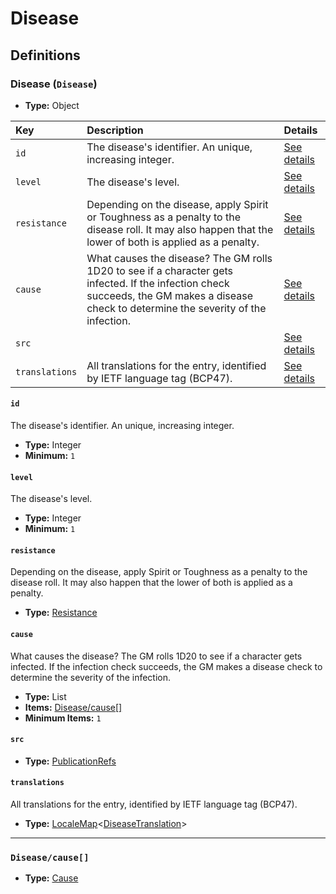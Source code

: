 # Disease

## Definitions

### <a name="Disease"></a> Disease (`Disease`)

- **Type:** Object

Key | Description | Details
:-- | :-- | :--
`id` | The disease's identifier. An unique, increasing integer. | <a href="#Disease/id">See details</a>
`level` | The disease's level. | <a href="#Disease/level">See details</a>
`resistance` | Depending on the disease, apply Spirit or Toughness as a penalty to the disease roll. It may also happen that the lower of both is applied as a penalty. | <a href="#Disease/resistance">See details</a>
`cause` | What causes the disease? The GM rolls 1D20 to see if a character gets infected. If the infection check succeeds, the GM makes a disease check to determine the severity of the infection. | <a href="#Disease/cause">See details</a>
`src` |  | <a href="#Disease/src">See details</a>
`translations` | All translations for the entry, identified by IETF language tag (BCP47). | <a href="#Disease/translations">See details</a>

#### <a name="Disease/id"></a> `id`

The disease's identifier. An unique, increasing integer.

- **Type:** Integer
- **Minimum:** `1`

#### <a name="Disease/level"></a> `level`

The disease's level.

- **Type:** Integer
- **Minimum:** `1`

#### <a name="Disease/resistance"></a> `resistance`

Depending on the disease, apply Spirit or Toughness as a penalty to the
disease roll. It may also happen that the lower of both is applied as a
penalty.

- **Type:** <a href="./_DiseasePoison.md#Resistance">Resistance</a>

#### <a name="Disease/cause"></a> `cause`

What causes the disease? The GM rolls 1D20 to see if a character gets
infected. If the infection check succeeds, the GM makes a disease check to
determine the severity of the infection.

- **Type:** List
- **Items:** <a href="#Disease/cause[]">Disease/cause[]</a>
- **Minimum Items:** `1`

#### <a name="Disease/src"></a> `src`

- **Type:** <a href="./source/_PublicationRef.md#PublicationRefs">PublicationRefs</a>

#### <a name="Disease/translations"></a> `translations`

All translations for the entry, identified by IETF language tag (BCP47).

- **Type:** <a href="./_LocaleMap.md#LocaleMap">LocaleMap</a>&lt;<a href="./_DiseasePoison.md#DiseaseTranslation">DiseaseTranslation</a>&gt;

---

### <a name="Disease/cause[]"></a> `Disease/cause[]`

- **Type:** <a href="./_DiseasePoison.md#Cause">Cause</a>
